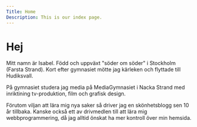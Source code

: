 ```yaml
---
Title: Home
Description: This is our index page.
---
```


Hej 
==========================

Mitt namn är Isabel. Född och uppväxt "söder om söder" i Stockholm (Farsta Strand). Kort efter gymnasiet mötte jag kärleken och flyttade till Hudiksvall.

På gymnasiet studera jag media på MediaGymnasiet i Nacka Strand med inriktining tv-produktion, film och grafisk design. 

Förutom viljan att lära mig nya saker så driver jag en skönhetsblogg sen 10 år tillbaka. Kanske också ett av drivmedlen till att lära mig webbprogrammering, då jag alltid önskat ha mer kontroll över min hemsida.
